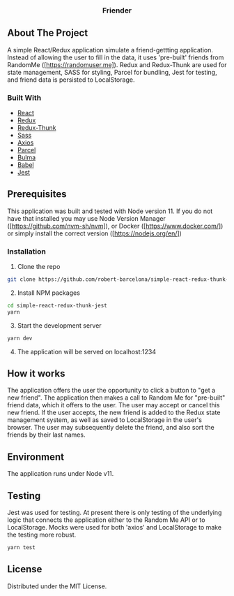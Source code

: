 
<p align="center">
 

  <h3 align="center">Friender</h3>




<!-- ABOUT THE PROJECT -->
## About The Project
  A simple React/Redux application simulate a friend-gettting application.  Instead of allowing the user to fill in the data, it uses 'pre-built' friends from RandomMe ([https://randomuser.me]). Redux and Redux-Thunk are used for state management, SASS for styling, Parcel for bundling, Jest for testing, and friend data is persisted to LocalStorage.

### Built With

* [React](https://reactjs.org/)
* [Redux](https://redux.js.org/)
* [Redux-Thunk](https://github.com/reduxjs/redux-thunk)
* [Sass](https://sass-lang.com/)
* [Axios](https://github.com/axios/axios)
* [Parcel](https://parceljs.org/)
* [Bulma](https://bulma.io)
* [Babel](https://babeljs.io/)
* [Jest](https://jestjs.io/)



<!-- GETTING STARTED -->
## Prerequisites

This application was built and tested with Node version 11.  If you do not have that installed you may use Node Version Manager ([https://github.com/nvm-sh/nvm]), or Docker ([https://www.docker.com/]) or simply install the correct version ([https://nodejs.org/en/])


### Installation


1. Clone the repo
```sh
git clone https://github.com/robert-barcelona/simple-react-redux-thunk-jest.git
```

2. Install NPM packages
```sh
cd simple-react-redux-thunk-jest
yarn
```

3. Start the development server
```sh
yarn dev
```

4. The application will be served on localhost:1234



## How it works

<p>The application offers the user the opportunity to click a button to "get a new friend".  The application then makes a call to Random Me for "pre-built" friend data, which it offers to the user.  The user may accept or cancel this new friend.  If the user accepts, the new friend is added to the Redux state management system, as well as saved to LocalStorage in the user's browser.  The user may subsequently delete the friend, and also sort the friends by their last names.</p>


## Environment

The application runs under Node v11.  


## Testing


<p>Jest was used for testing.  At present there is only testing of the underlying logic that connects the application either to the Random Me API or to LocalStorage.  Mocks were used for both 'axios' and LocalStorage to make the testing more robust.
</p>

```sh
yarn test
```

## License

Distributed under the MIT License.




